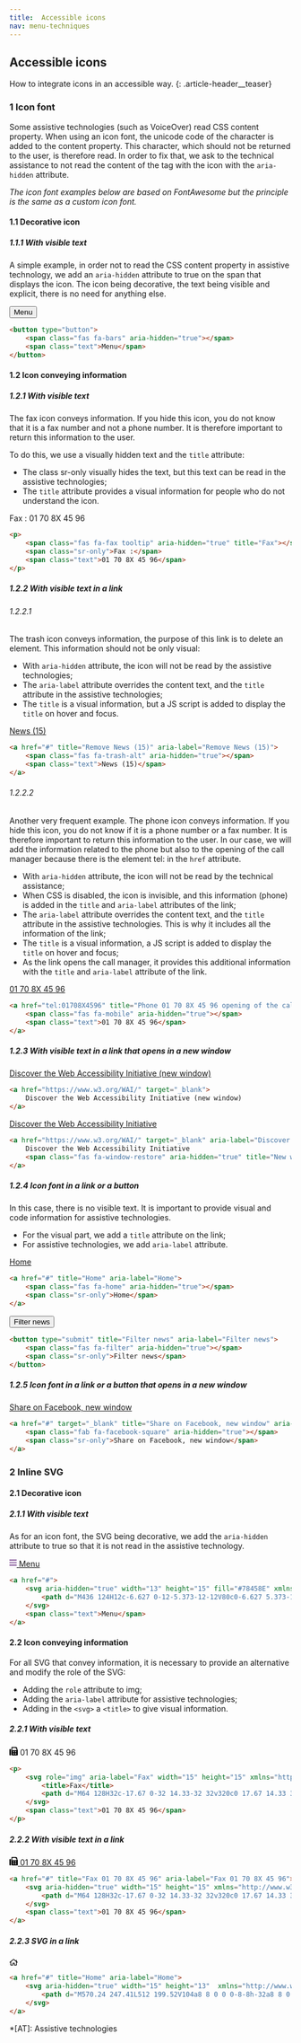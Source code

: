 ```yaml
---
title:  Accessible icons
nav: menu-techniques
---
```


## Accessible icons

How to integrate icons in an accessible way.
{: .article-header__teaser}

### 1 Icon font

Some assistive technologies (such as VoiceOver) read CSS content property. When using an icon font, the unicode code of the character is added to the content property.
This character, which should not be returned to the user, is therefore read. In order to fix that, we ask to the technical assistance to not read the content of the tag with the icon with the `aria-hidden` attribute.

*The icon font examples below are based on FontAwesome but the principle is the same as a custom icon font.*

#### 1.1 Decorative icon

##### 1.1.1 With visible text

A simple example, in order not to read the CSS content property in assistive technology, we add an `aria-hidden` attribute to true on the span that displays the icon.
The icon being decorative, the text being visible and explicit, there is no need for anything else.

<button type="button">
    <span class="fas fa-bars" aria-hidden="true"></span>
    <span class="text">Menu</span>
</button>

```html
<button type="button">
    <span class="fas fa-bars" aria-hidden="true"></span>
    <span class="text">Menu</span>
</button>
```

#### 1.2 Icon conveying information

##### 1.2.1 With visible text

The fax icon conveys information. If you hide this icon, you do not know that it is a fax number and not a phone number. It is therefore important to return this information to the user.

To do this, we use a visually hidden text and the `title` attribute:
* The class sr-only visually hides the text, but this text can be read in the assistive technologies;
* The `title` attribute provides a visual information for people who do not understand the icon.

<p>
    <span class="fas fa-fax tooltip" aria-hidden="true" title="Fax"></span>
    <span class="sr-only">Fax :</span>
    <span class="text">01 70 8X 45 96</span>
</p>

```html
<p>
    <span class="fas fa-fax tooltip" aria-hidden="true" title="Fax"></span>
    <span class="sr-only">Fax :</span>
    <span class="text">01 70 8X 45 96</span>
</p>
```

##### 1.2.2 With visible text in a link

###### 1.2.2.1

The trash icon conveys information, the purpose of this link is to delete an element. This information should not be only visual:

* With `aria-hidden` attribute, the icon will not be read by the assistive technologies;
* The `aria-label` attribute overrides the content text, and the `title` attribute in the assistive technologies;
* The `title` is a visual information, but a JS script is added to display the `title` on hover and focus.

<a href="#" title="Remove News (15)" aria-label="Remove News (15)">
    <span class="fas fa-trash-alt" aria-hidden="true"></span>
    <span class="text">News (15)</span>
</a>

```html
<a href="#" title="Remove News (15)" aria-label="Remove News (15)">
    <span class="fas fa-trash-alt" aria-hidden="true"></span>
    <span class="text">News (15)</span>
</a>
```

###### 1.2.2.2

Another very frequent example.
The phone icon conveys information. If you hide this icon, you do not know if it is a phone number or a fax number. It is therefore important to return this information to the user.
In our case, we will add the information related to the phone but also to the opening of the call manager because there is the element tel: in the `href` attribute.

* With `aria-hidden` attribute, the icon will not be read by the technical assistance;
* When CSS is disabled, the icon is invisible, and this information (phone) is added in the `title` and `aria-label` attributes of the link;
* The `aria-label` attribute overrides the content text, and the `title` attribute in the assistive technologies. This is why it includes all the information of the link;
* The `title` is a visual information, a JS script is added to display the `title` on hover and focus;
* As the link opens the call manager, it provides this additional information with the `title` and `aria-label` attribute of the link.

<a href="tel:01708X4596" class="new-window-off" title="Phone 01 70 8X 45 96 opening of the call manager" aria-label="Phone 01 70 8X 45 96 opening of the call manager">
    <span class="fas fa-mobile" aria-hidden="true"></span>
    <span class="text">01 70 8X 45 96</span>
</a>

```html
<a href="tel:01708X4596" title="Phone 01 70 8X 45 96 opening of the call manager" aria-label="Phone 01 70 8X 45 96 opening of the call manager">
    <span class="fas fa-mobile" aria-hidden="true"></span>
    <span class="text">01 70 8X 45 96</span>
</a>
```

##### 1.2.3 With visible text in a link that opens in a new window

<a href="https://www.w3.org/WAI/" target="_blank">
    Discover the Web Accessibility Initiative (new window)
</a>

```html
<a href="https://www.w3.org/WAI/" target="_blank">
    Discover the Web Accessibility Initiative (new window)
</a>
```

<a href="https://www.w3.org/WAI/" target="_blank" aria-label="Discover the Web Accessibility Initiative, new window">
    Discover the Web Accessibility Initiative <span class="fas fa-window-restore" aria-hidden="true" title="New window"></span>
</a>

```html
<a href="https://www.w3.org/WAI/" target="_blank" aria-label="Discover the Web Accessibility Initiative, new window">
    Discover the Web Accessibility Initiative
    <span class="fas fa-window-restore" aria-hidden="true" title="New window"></span>
</a>
```

##### 1.2.4 Icon font in a link or a button

In this case, there is no visible text. It is important to provide visual and code information for assistive technologies.

* For the visual part, we add a `title` attribute on the link;
* For assistive technologies, we add `aria-label` attribute.

<a href="#" title="Home" aria-label="Home">
    <span class="fas fa-home" aria-hidden="true"></span>
    <span class="sr-only">Home</span>
</a>

```html
<a href="#" title="Home" aria-label="Home">
    <span class="fas fa-home" aria-hidden="true"></span>
    <span class="sr-only">Home</span>
</a>
```

<button type="submit" title="Filter news" aria-label="Filter news">
    <span class="fas fa-filter" aria-hidden="true"></span>
    <span class="sr-only">Filter news</span>
</button>

```html
<button type="submit" title="Filter news" aria-label="Filter news">
    <span class="fas fa-filter" aria-hidden="true"></span>
    <span class="sr-only">Filter news</span>
</button>
```

##### 1.2.5 Icon font in a link or a button that opens in a new window

<a href="#" target="_blank" class="new-window-off" title="Share on Facebook, new window" aria-label="Share on Facebook, new window">
    <span class="fab fa-facebook-square" aria-hidden="true"></span>
    <span class="sr-only">Share on Facebook, new window</span>
</a>

```html
<a href="#" target="_blank" title="Share on Facebook, new window" aria-label="Share on Facebook, new window">
    <span class="fab fa-facebook-square" aria-hidden="true"></span>
    <span class="sr-only">Share on Facebook, new window</span>
</a>
```

### 2 Inline SVG

#### 2.1 Decorative icon

##### 2.1.1 With visible text

As for an icon font, the SVG being decorative, we add the `aria-hidden` attribute to true so that it is not read in the assistive technology.

<a href="#">
    <svg aria-hidden="true" width="13" height="15" fill="#78458E" xmlns="http://www.w3.org/2000/svg" viewBox="0 0 448 512"><path d="M436 124H12c-6.627 0-12-5.373-12-12V80c0-6.627 5.373-12 12-12h424c6.627 0 12 5.373 12 12v32c0 6.627-5.373 12-12 12zm0 160H12c-6.627 0-12-5.373-12-12v-32c0-6.627 5.373-12 12-12h424c6.627 0 12 5.373 12 12v32c0 6.627-5.373 12-12 12zm0 160H12c-6.627 0-12-5.373-12-12v-32c0-6.627 5.373-12 12-12h424c6.627 0 12 5.373 12 12v32c0 6.627-5.373 12-12 12z"/></svg>
    <span class="text">Menu</span>
</a>

```html
<a href="#">
    <svg aria-hidden="true" width="13" height="15" fill="#78458E" xmlns="http://www.w3.org/2000/svg" viewBox="0 0 448 512">
        <path d="M436 124H12c-6.627 0-12-5.373-12-12V80c0-6.627 5.373-12 12-12h424c6.627 0 12 5.373 12 12v32c0 6.627-5.373 12-12 12zm0 160H12c-6.627 0-12-5.373-12-12v-32c0-6.627 5.373-12 12-12h424c6.627 0 12 5.373 12 12v32c0 6.627-5.373 12-12 12zm0 160H12c-6.627 0-12-5.373-12-12v-32c0-6.627 5.373-12 12-12h424c6.627 0 12 5.373 12 12v32c0 6.627-5.373 12-12 12z"/>
    </svg>
    <span class="text">Menu</span>
</a>
```

#### 2.2 Icon conveying information

For all SVG that convey information, it is necessary to provide an alternative and modify the role of the SVG:

* Adding the `role` attribute to img;
* Adding the `aria-label` attribute for assistive technologies;
* Adding in the `<svg>` a `<title>` to give visual information.

##### 2.2.1 With visible text

<p>
    <svg role="img" aria-label="Fax" width="15" height="15" xmlns="http://www.w3.org/2000/svg" viewBox="0 0 512 512"><title>Fax</title><path d="M64 128H32c-17.67 0-32 14.33-32 32v320c0 17.67 14.33 32 32 32h32c17.67 0 32-14.33 32-32V160c0-17.67-14.33-32-32-32zm416 32V77.25c0-8.49-3.37-16.62-9.37-22.63L425.37 9.37c-6-6-14.14-9.37-22.63-9.37H160c-17.67 0-32 14.33-32 32v448c0 17.67 14.33 32 32 32h320c17.67 0 32-14.33 32-32V192c0-17.67-14.33-32-32-32zM288 432c0 8.84-7.16 16-16 16h-32c-8.84 0-16-7.16-16-16v-32c0-8.84 7.16-16 16-16h32c8.84 0 16 7.16 16 16v32zm0-128c0 8.84-7.16 16-16 16h-32c-8.84 0-16-7.16-16-16v-32c0-8.84 7.16-16 16-16h32c8.84 0 16 7.16 16 16v32zm128 128c0 8.84-7.16 16-16 16h-32c-8.84 0-16-7.16-16-16v-32c0-8.84 7.16-16 16-16h32c8.84 0 16 7.16 16 16v32zm0-128c0 8.84-7.16 16-16 16h-32c-8.84 0-16-7.16-16-16v-32c0-8.84 7.16-16 16-16h32c8.84 0 16 7.16 16 16v32zm16-112H176V48h208v32c0 8.84 7.16 16 16 16h32v96z"/></svg>
    <span class="text">01 70 8X 45 96</span>
</p>

```html
<p>
    <svg role="img" aria-label="Fax" width="15" height="15" xmlns="http://www.w3.org/2000/svg" viewBox="0 0 512 512">
        <title>Fax</title>
        <path d="M64 128H32c-17.67 0-32 14.33-32 32v320c0 17.67 14.33 32 32 32h32c17.67 0 32-14.33 32-32V160c0-17.67-14.33-32-32-32zm416 32V77.25c0-8.49-3.37-16.62-9.37-22.63L425.37 9.37c-6-6-14.14-9.37-22.63-9.37H160c-17.67 0-32 14.33-32 32v448c0 17.67 14.33 32 32 32h320c17.67 0 32-14.33 32-32V192c0-17.67-14.33-32-32-32zM288 432c0 8.84-7.16 16-16 16h-32c-8.84 0-16-7.16-16-16v-32c0-8.84 7.16-16 16-16h32c8.84 0 16 7.16 16 16v32zm0-128c0 8.84-7.16 16-16 16h-32c-8.84 0-16-7.16-16-16v-32c0-8.84 7.16-16 16-16h32c8.84 0 16 7.16 16 16v32zm128 128c0 8.84-7.16 16-16 16h-32c-8.84 0-16-7.16-16-16v-32c0-8.84 7.16-16 16-16h32c8.84 0 16 7.16 16 16v32zm0-128c0 8.84-7.16 16-16 16h-32c-8.84 0-16-7.16-16-16v-32c0-8.84 7.16-16 16-16h32c8.84 0 16 7.16 16 16v32zm16-112H176V48h208v32c0 8.84 7.16 16 16 16h32v96z"/>
    </svg>
    <span class="text">01 70 8X 45 96</span>
</p>
```

##### 2.2.2 With visible text in a link

<a href="#" title="Fax 01 70 8X 45 96" aria-label="Fax 01 70 8X 45 96">
    <svg aria-hidden="true" width="15" height="15" xmlns="http://www.w3.org/2000/svg" viewBox="0 0 512 512">
        <path d="M64 128H32c-17.67 0-32 14.33-32 32v320c0 17.67 14.33 32 32 32h32c17.67 0 32-14.33 32-32V160c0-17.67-14.33-32-32-32zm416 32V77.25c0-8.49-3.37-16.62-9.37-22.63L425.37 9.37c-6-6-14.14-9.37-22.63-9.37H160c-17.67 0-32 14.33-32 32v448c0 17.67 14.33 32 32 32h320c17.67 0 32-14.33 32-32V192c0-17.67-14.33-32-32-32zM288 432c0 8.84-7.16 16-16 16h-32c-8.84 0-16-7.16-16-16v-32c0-8.84 7.16-16 16-16h32c8.84 0 16 7.16 16 16v32zm0-128c0 8.84-7.16 16-16 16h-32c-8.84 0-16-7.16-16-16v-32c0-8.84 7.16-16 16-16h32c8.84 0 16 7.16 16 16v32zm128 128c0 8.84-7.16 16-16 16h-32c-8.84 0-16-7.16-16-16v-32c0-8.84 7.16-16 16-16h32c8.84 0 16 7.16 16 16v32zm0-128c0 8.84-7.16 16-16 16h-32c-8.84 0-16-7.16-16-16v-32c0-8.84 7.16-16 16-16h32c8.84 0 16 7.16 16 16v32zm16-112H176V48h208v32c0 8.84 7.16 16 16 16h32v96z"/>
    </svg>
    <span class="text">01 70 8X 45 96</span>
</a>

```html
<a href="#" title="Fax 01 70 8X 45 96" aria-label="Fax 01 70 8X 45 96">
    <svg aria-hidden="true" width="15" height="15" xmlns="http://www.w3.org/2000/svg" viewBox="0 0 512 512">
        <path d="M64 128H32c-17.67 0-32 14.33-32 32v320c0 17.67 14.33 32 32 32h32c17.67 0 32-14.33 32-32V160c0-17.67-14.33-32-32-32zm416 32V77.25c0-8.49-3.37-16.62-9.37-22.63L425.37 9.37c-6-6-14.14-9.37-22.63-9.37H160c-17.67 0-32 14.33-32 32v448c0 17.67 14.33 32 32 32h320c17.67 0 32-14.33 32-32V192c0-17.67-14.33-32-32-32zM288 432c0 8.84-7.16 16-16 16h-32c-8.84 0-16-7.16-16-16v-32c0-8.84 7.16-16 16-16h32c8.84 0 16 7.16 16 16v32zm0-128c0 8.84-7.16 16-16 16h-32c-8.84 0-16-7.16-16-16v-32c0-8.84 7.16-16 16-16h32c8.84 0 16 7.16 16 16v32zm128 128c0 8.84-7.16 16-16 16h-32c-8.84 0-16-7.16-16-16v-32c0-8.84 7.16-16 16-16h32c8.84 0 16 7.16 16 16v32zm0-128c0 8.84-7.16 16-16 16h-32c-8.84 0-16-7.16-16-16v-32c0-8.84 7.16-16 16-16h32c8.84 0 16 7.16 16 16v32zm16-112H176V48h208v32c0 8.84 7.16 16 16 16h32v96z"/>
    </svg>
    <span class="text">01 70 8X 45 96</span>
</a>
```

##### 2.2.3 SVG in a link

<a href="#" title="Home" aria-label="Home">
    <svg aria-hidden="true" width="15" height="13"  xmlns="http://www.w3.org/2000/svg" viewBox="0 0 576 512">
        <path d="M570.24 247.41L512 199.52V104a8 8 0 0 0-8-8h-32a8 8 0 0 0-7.95 7.88v56.22L323.87 45a56.06 56.06 0 0 0-71.74 0L5.76 247.41a16 16 0 0 0-2 22.54L14 282.25a16 16 0 0 0 22.53 2L64 261.69V448a32.09 32.09 0 0 0 32 32h128a32.09 32.09 0 0 0 32-32V344h64v104a32.09 32.09 0 0 0 32 32h128a32.07 32.07 0 0 0 32-31.76V261.67l27.53 22.62a16 16 0 0 0 22.53-2L572.29 270a16 16 0 0 0-2.05-22.59zM463.85 432H368V328a32.09 32.09 0 0 0-32-32h-96a32.09 32.09 0 0 0-32 32v104h-96V222.27L288 77.65l176 144.56z"/>
    </svg>
</a>

```html
<a href="#" title="Home" aria-label="Home">
    <svg aria-hidden="true" width="15" height="13"  xmlns="http://www.w3.org/2000/svg" viewBox="0 0 576 512">
        <path d="M570.24 247.41L512 199.52V104a8 8 0 0 0-8-8h-32a8 8 0 0 0-7.95 7.88v56.22L323.87 45a56.06 56.06 0 0 0-71.74 0L5.76 247.41a16 16 0 0 0-2 22.54L14 282.25a16 16 0 0 0 22.53 2L64 261.69V448a32.09 32.09 0 0 0 32 32h128a32.09 32.09 0 0 0 32-32V344h64v104a32.09 32.09 0 0 0 32 32h128a32.07 32.07 0 0 0 32-31.76V261.67l27.53 22.62a16 16 0 0 0 22.53-2L572.29 270a16 16 0 0 0-2.05-22.59zM463.85 432H368V328a32.09 32.09 0 0 0-32-32h-96a32.09 32.09 0 0 0-32 32v104h-96V222.27L288 77.65l176 144.56z"/>
    </svg>
</a>
```
*[AT]: Assistive technologies
